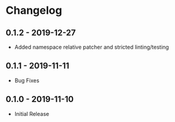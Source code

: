 # Changelog

## 0.1.2 - 2019-12-27
- Added namespace relative patcher and stricted linting/testing

## 0.1.1 - 2019-11-11
- Bug Fixes

## 0.1.0 - 2019-11-10
- Initial Release
